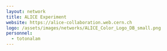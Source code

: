 ```yaml
---
layout: network
title: ALICE Experiment
website: https://alice-collaboration.web.cern.ch
logo: /assets/images/networks/ALICE_Color_Logo_DB_small.png
personnel:
  - totonalam
---
```

